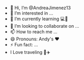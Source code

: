- 👋 Hi, I’m @AndreaJimenez13
- 👀 I’m interested in ...
- 🌱 I’m currently learning 💻🤎
- 💞️ I’m looking to collaborate on ...
- 📫 How to reach me ...
- 😄 Pronouns: Andy's ❤️
- ⚡ Fun fact: ...
- I Love traveling 💚✈️

  
  

<!---
AndreaJimenez13/AndreaJimenez13 is a ✨ special ✨ repository because its `README.md` (this file) appears on your GitHub profile.
You can click the Preview link to take a look at your changes.
--->
